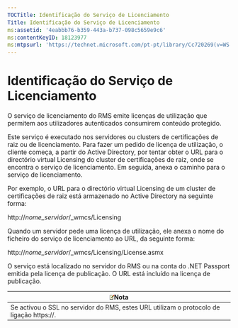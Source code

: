 ```yaml
---
TOCTitle: Identificação do Serviço de Licenciamento
Title: Identificação do Serviço de Licenciamento
ms:assetid: '4eabbb76-b359-443a-b737-098c5659e9c6'
ms:contentKeyID: 18123977
ms:mtpsurl: 'https://technet.microsoft.com/pt-pt/library/Cc720269(v=WS.10)'
---
```


Identificação do Serviço de Licenciamento
=========================================

O serviço de licenciamento do RMS emite licenças de utilização que permitem aos utilizadores autenticados consumirem conteúdo protegido.

Este serviço é executado nos servidores ou clusters de certificações de raiz ou de licenciamento. Para fazer um pedido de licença de utilização, o cliente começa, a partir do Active Directory, por tentar obter o URL para o directório virtual Licensing do cluster de certificações de raiz, onde se encontra o serviço de licenciamento. Em seguida, anexa o caminho para o serviço de licenciamento.

Por exemplo, o URL para o directório virtual Licensing de um cluster de certificações de raiz está armazenado no Active Directory na seguinte forma:

http://*nome\_servidor*/\_wmcs/Licensing

Quando um servidor pede uma licença de utilização, ele anexa o nome do ficheiro do serviço de licenciamento ao URL, da seguinte forma:

http://*nome\_servidor*/\_wmcs/Licensing/License.asmx

O serviço está localizado no servidor do RMS ou na conta do .NET Passport emitida pela licença de publicação. O URL está incluído na licença de publicação.

| ![](/security-updates/images/Cc720269.note(WS.10).gif)Nota                    |
|------------------------------------------------------------------------------------------|
| Se activou o SSL no servidor do RMS, estes URL utilizam o protocolo de ligação https://. |
